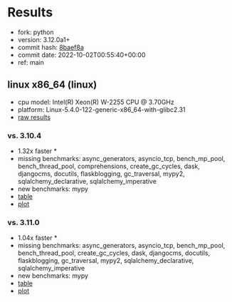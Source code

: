 # Results

- fork: python
- version: 3.12.0a1+
- commit hash: [8baef8a](https://github.com/python/cpython/commit/8baef8a)
- commit date: 2022-10-02T00:55:40+00:00
- ref: main

## linux x86_64 (linux)

- cpu model: Intel(R) Xeon(R) W-2255 CPU @ 3.70GHz
- platform: Linux-5.4.0-122-generic-x86_64-with-glibc2.31
- [raw results](bm-20221002-linux-x86_64-python-main-3.12.0a1%2B-8baef8a.json)

### vs. 3.10.4

- 1.32x faster \*
- missing benchmarks: async_generators, asyncio_tcp, bench_mp_pool, bench_thread_pool, comprehensions, create_gc_cycles, dask, djangocms, docutils, flaskblogging, gc_traversal, mypy2, sqlalchemy_declarative, sqlalchemy_imperative
- new benchmarks: mypy
- [table](bm-20221002-linux-x86_64-python-main-3.12.0a1%2B-8baef8a-vs-3.10.4.md)
- [plot](bm-20221002-linux-x86_64-python-main-3.12.0a1%2B-8baef8a-vs-3.10.4.png)

### vs. 3.11.0

- 1.04x faster \*
- missing benchmarks: async_generators, asyncio_tcp, bench_mp_pool, bench_thread_pool, create_gc_cycles, dask, djangocms, docutils, flaskblogging, gc_traversal, mypy2, sqlalchemy_declarative, sqlalchemy_imperative
- new benchmarks: mypy
- [table](bm-20221002-linux-x86_64-python-main-3.12.0a1%2B-8baef8a-vs-3.11.0.md)
- [plot](bm-20221002-linux-x86_64-python-main-3.12.0a1%2B-8baef8a-vs-3.11.0.png)

